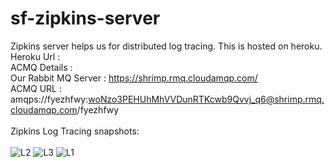 # sf-zipkins-server
Zipkins server helps us for distributed log tracing. This is hosted on heroku.
<br>
Heroku Url : 
<br>
ACMQ Details :
<br>
Our Rabbit MQ Server : https://shrimp.rmq.cloudamqp.com/
<br>
ACMQ URL : amqps://fyezhfwy:woNzo3PEHUhMhVVDunRTKcwb9Qvvj_q6@shrimp.rmq.cloudamqp.com/fyezhfwy
<br><br>
Zipkins Log Tracing snapshots:
<br><br>
![L2](https://github.com/Skyforce-Tech/sf-zipkins-server/blob/master/images/Home.png?raw=true)
![L3](https://github.com/Skyforce-Tech/sf-zipkins-server/blob/master/images/Trace.PNG?raw=true)
![L1](https://github.com/Skyforce-Tech/sf-zipkins-server/blob/master/images/Dependencies.PNG?raw=true)
